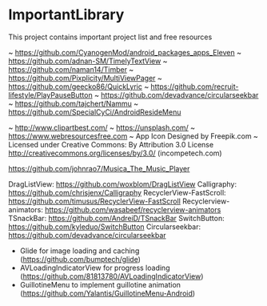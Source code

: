 # ImportantLibrary
This project contains important project list and free resources

~ https://github.com/CyanogenMod/android_packages_apps_Eleven
~ https://github.com/adnan-SM/TimelyTextView
~ https://github.com/naman14/Timber
~ https://github.com/Pixplicity/MultiViewPager
~ https://github.com/geecko86/QuickLyric
~ https://github.com/recruit-lifestyle/PlayPauseButton
~ https://github.com/devadvance/circularseekbar
~ https://github.com/tajchert/Nammu
~ https://github.com/SpecialCyCi/AndroidResideMenu

~ http://www.clipartbest.com/
~ https://unsplash.com/
~ https://www.webresourcesfree.com
~ App Icon Designed by Freepik.com 
~ Licensed under Creative Commons: By Attribution 3.0 License
http://creativecommons.org/licenses/by/3.0/ (incompetech.com)

 https://github.com/johnrao7/Musica_The_Music_Player
 
 
 DragListView: https://github.com/woxblom/DragListView 
 Calligraphy: https://github.com/chrisjenx/Calligraphy 
 RecyclerView-FastScroll: https://github.com/timusus/RecyclerView-FastScroll 
 Recyclerview-animators: https://github.com/wasabeef/recyclerview-animators 
 TSnackBar: https://github.com/AndreiD/TSnackBar 
 SwitchButton: https://github.com/kyleduo/SwitchButton 
 Circularseekbar: https://github.com/devadvance/circularseekbar 

* Glide for image loading and caching (https://github.com/bumptech/glide)
* AVLoadingIndicatorView for progress loading (https://github.com/81813780/AVLoadingIndicatorView)
* GuillotineMenu to implement guillotine animation (https://github.com/Yalantis/GuillotineMenu-Android)

